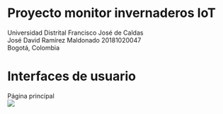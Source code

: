 # Proyecto monitor invernaderos IoT
Universidad Distrital Francisco José de Caldas  
José David Ramírez Maldonado 20181020047  
Bogotá, Colombia

# Interfaces de usuario  
Página principal  
<img src="https://i.ibb.co/12F0N4P/UI-1.png" align="left"/>   
  


